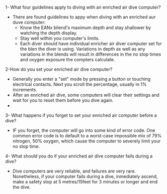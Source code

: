 1- What four guidelines apply to diving with an enriched air dive computer?

- There are found guidelines to appy when diving with an enriched aur duve computer:
	- Know the EANx bliend's maximum depth and stay shallower by watching the depth display.
	- Stay well within you computer's limits. 
	- Each diver should have individual enricher air diver computer set for the blen the diver is using. Variations in depth as well as any variations in the blends will result in differences in the no stop times and oxygen exposure the compters calculate.

2-How do you set your enriched air dive computer?

- Generally you enter a "set" mode by pressing a button or touching electrical contacts. Next you scroll the percentage, usually in 1% increments.
- After an enriched air dive, some computers will clear their settings and wait for you to reset them before you dive again.
- 

3- What happens if you forget to set your enriched air computer before a dive?

- IF you forget, the computer will go into some kind of error code. One common error code is to default to a worst-case impossible mix of 79% nitrogen, 50% oxygen, which cause the computer to severely limit your no stop time.

4- What should you do if your enriched air dive computer fails during a dive?

- Dive computers are very reliable, and failures are very rare. Nonetheless, if your computer fails during a dive, inmediately ascend, make a safety stop at 5 metres/15feet for 3 minutes or longer and end the dive.